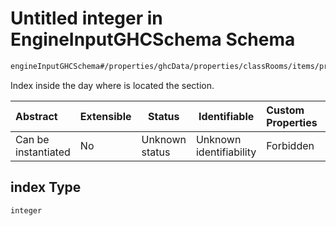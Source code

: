 # Untitled integer in EngineInputGHCSchema Schema

```txt
engineInputGHCSchema#/properties/ghcData/properties/classRooms/items/properties/frameTemplate/items/properties/index
```

Index inside the day where is located the section.


| Abstract            | Extensible | Status         | Identifiable            | Custom Properties | Additional Properties | Access Restrictions | Defined In                                                         |
| :------------------ | ---------- | -------------- | ----------------------- | :---------------- | --------------------- | ------------------- | ------------------------------------------------------------------ |
| Can be instantiated | No         | Unknown status | Unknown identifiability | Forbidden         | Allowed               | none                | [ghc.schema.json\*](../out/ghc.schema.json "open original schema") |

## index Type

`integer`
